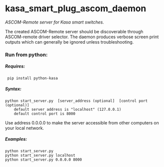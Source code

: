 # kasa_smart_plug_ascom_daemon
*ASCOM-Remote server for Kasa smart switches.*

The created ASCOM-Remote server should be discoverable through ASCOM-remote driver selector.  The daemon produces verbose screen print outputs which can generally be ignored unless troubleshooting.

  
### Run from python:
##### Requires:
	 pip install python-kasa  
  
##### Syntax:  
	python start_server.py  [server_address (optional]  [control port (optional)]  
		default server address is "localhost" (127.0.0.1)  
		default control port is 8000  
Use address 0.0.0.0 to make the server accessible from other computers on your local network.

#####  Examples:  
    python start_server.py  
    python start_server.py localhost  
    python start_server.py 0.0.0.0 8000  